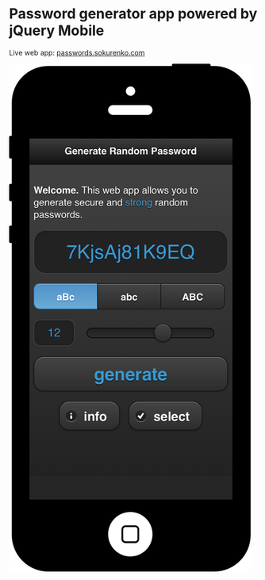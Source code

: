 # Password generator app powered by jQuery Mobile

Live web app: [passwords.sokurenko.com](http://passwords.sokurenko.com/)

![Password Generator Screenshot](/screenshot.png "Password Generator Screenshot")
